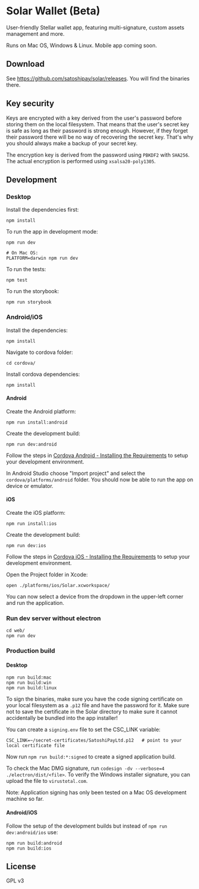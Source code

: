 # Solar Wallet (Beta)

User-friendly Stellar wallet app, featuring multi-signature, custom assets management and more.

Runs on Mac OS, Windows & Linux. Mobile app coming soon.

## Download

See <https://github.com/satoshipay/solar/releases>. You will find the binaries there.

## Key security

Keys are encrypted with a key derived from the user's password before storing them on the local filesystem. That means that the user's secret key is safe as long as their password is strong enough. However, if they forget their password there will be no way of recovering the secret key. That's why you should always make a backup of your secret key.

The encryption key is derived from the password using `PBKDF2` with `SHA256`. The actual encryption is performed using `xsalsa20-poly1305`.

## Development
### Desktop
Install the dependencies first:

```
npm install
```

To run the app in development mode:

```
npm run dev

# On Mac OS:
PLATFORM=darwin npm run dev
```

To run the tests:

```
npm test
```

To run the storybook:

```
npm run storybook
```
### Android/iOS
Install the dependencies:

```
npm install
```

Navigate to cordova folder:
```
cd cordova/
```

Install cordova dependencies:
```
npm install
```

#### Android
Create the Android platform:
```
npm run install:android
```

Create the development build:
```
npm run dev:android
```

Follow the steps in [Cordova Android - Installing the Requirements](https://cordova.apache.org/docs/en/latest/guide/platforms/android/index.html#installing-the-requirements) to setup your development environment.

In Android Studio choose "Import project" and select the `cordova/platforms/android` folder. 
You should now be able to run the app on device or emulator.

#### iOS
Create the iOS platform:
```
npm run install:ios
```

Create the development build:
```
npm run dev:ios
```

Follow the steps in [Cordova iOS - Installing the Requirements](https://cordova.apache.org/docs/en/latest/guide/platforms/ios/index.html#installing-the-requirements) to setup your development environment.

Open the Project folder in Xcode:
```
open ./platforms/ios/Solar.xcworkspace/
```
You can now select a device from the dropdown in the upper-left corner and run the application.

### Run dev server without electron

```
cd web/
npm run dev
```

### Production build
#### Desktop
```
npm run build:mac
npm run build:win
npm run build:linux
```

To sign the binaries, make sure you have the code signing certificate on your local filesystem as a `.p12` file and have the password for it. Make sure not to save the certificate in the Solar directory to make sure it cannot accidentally be bundled into the app installer!

You can create a `signing.env` file to set the CSC_LINK variable:

```
CSC_LINK=~/secret-certificates/SatoshiPayLtd.p12   # point to your local certificate file
```

Now run `npm run build:*:signed` to create a signed application build.

To check the Mac DMG signature, run `codesign -dv --verbose=4 ./electron/dist/<file>`. To verify the Windows installer signature, you can upload the file to `virustotal.com`.

Note: Application signing has only been tested on a Mac OS development machine so far.

#### Android/iOS
Follow the setup of the development builds but instead of `npm run dev:android/ios` use:
```
npm run build:android
npm run build:ios
```

## License

GPL v3
